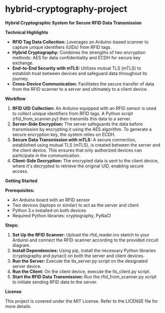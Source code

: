 # hybrid-cryptography-project


**Hybrid Cryptographic System for Secure RFID Data Transmission**


**Technical Highlights**

* **RFID Tag Data Collection:**  Leverages an Arduino-based scanner to capture unique identifiers (UIDs) from RFID tags.
* **Hybrid Cryptography:**  Combines the strengths of two encryption methods: AES for data confidentiality and ECDH for secure key exchange.
* **End-to-End Security with mTLS:**  Utilizes mutual TLS (mTLS) to establish trust between devices and safeguard data throughout its journey.
* **Cross-Device Communication:**  Facilitates the secure transfer of data from the RFID scanner to a server and ultimately to a client device.

**Workflow**

1. **RFID UID Collection:**  An Arduino equipped with an RFID sensor is used to collect unique identifiers from RFID tags. A Python script (rfid_from_scanner.py) then transmits this data to a server.
2. **Server-Side Encryption:**  The server safeguards the data before transmission by encrypting it using the AES algorithm. To generate a secure encryption key, the system relies on ECDH.
3. **Secure Data Transmission with mTLS:**  A secure connection, established using mutual TLS (mTLS), is created between the server and the client device. This ensures that only authorized devices can participate in the communication.
4. **Client-Side Decryption:**  The encrypted data is sent to the client device, where it's decrypted to retrieve the original UID, enabling secure access.


**Getting Started**

**Prerequisites:**

* An Arduino board with an RFID sensor
* Two devices (laptops or similar) to act as the server and client
* Python 3.x installed on both devices
* Required Python libraries: cryptography, PyNaCl

**Steps:**

1. **Set Up the RFID Scanner:**  Upload the rfid_reader.ino sketch to your Arduino and connect the RFID scanner according to the provided circuit diagram.
2. **Install Dependencies:**  Using pip, install the necessary Python libraries (cryptography and pynacl) on both the server and client devices.
3. **Run the Server:**  Execute the tls_server.py script on the designated server device.
4. **Run the Client:**  On the client device, execute the tls_client.py script.
5. **Start the RFID Data Transmission:**  Run the rfid_from_scanner.py script to initiate sending RFID data to the server.

**License**

This project is covered under the MIT License. Refer to the LICENSE file for more details.

